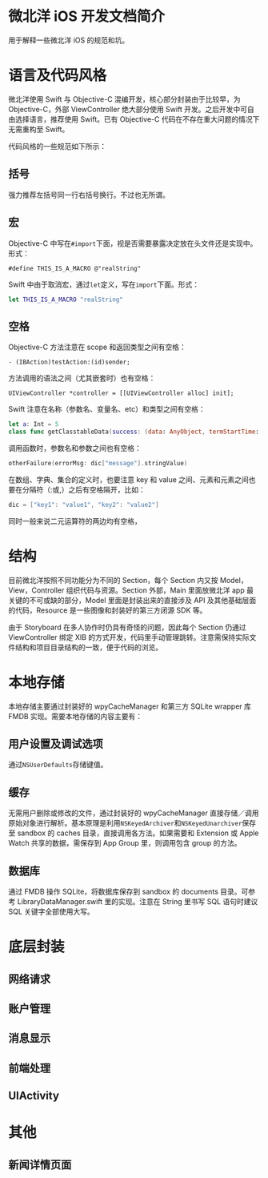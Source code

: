 # 微北洋 iOS 开发文档简介

用于解释一些微北洋 iOS 的规范和坑。

# 语言及代码风格

微北洋使用 Swift 与 Objective-C 混编开发，核心部分封装由于比较早，为 Objective-C，外部 ViewController 绝大部分使用 Swift 开发。之后开发中可自由选择语言，推荐使用 Swift。已有 Objective-C 代码在不存在重大问题的情况下无需重构至 Swift。

代码风格的一些规范如下所示：

## 括号

强力推荐左括号同一行右括号换行。不过也无所谓。

## 宏

Objective-C 中写在`#import`下面，视是否需要暴露决定放在头文件还是实现中。形式：

```objc
#define THIS_IS_A_MACRO @"realString"
```

Swift 中由于取消宏，通过`let`定义，写在`import`下面。形式：

```swift
let THIS_IS_A_MACRO "realString"
```

## 空格

Objective-C 方法注意在 scope 和返回类型之间有空格：

```objc
- (IBAction)testAction:(id)sender;
```

方法调用的语法之间（尤其嵌套时）也有空格：

```objc
UIViewController *controller = [[UIViewController alloc] init];
```

Swift 注意在名称（参数名、变量名、etc）和类型之间有空格：

```swift
let a: Int = 5
class func getClasstableData(success: (data: AnyObject, termStartTime: Int) -> (), notBinded: () -> (), otherFailure: (errorMsg: String) -> ())
```

调用函数时，参数名和参数之间也有空格：

```swift
otherFailure(errorMsg: dic["message"].stringValue)
```

在数组、字典、集合的定义时，也要注意 key 和 value 之间、元素和元素之间也要在分隔符（:或,）之后有空格隔开，比如：

```swift
dic = ["key1": "value1", "key2": "value2"]
```

同时一般来说二元运算符的两边均有空格，

# 结构

目前微北洋按照不同功能分为不同的 Section，每个 Section 内又按 Model，View，Controller 组织代码与资源。Section 外部，Main 里面放微北洋 app 最关键的不可或缺的部分，Model 里面是封装出来的直接涉及 API 及其他基础层面的代码，Resource 是一些图像和封装好的第三方闭源 SDK 等。

由于 Storyboard 在多人协作时仍具有奇怪的问题，因此每个 Section 仍通过 ViewController 绑定 XIB 的方式开发，代码里手动管理跳转。注意需保持实际文件结构和项目目录结构的一致，便于代码的浏览。

# 本地存储

本地存储主要通过封装好的 wpyCacheManager 和第三方 SQLite wrapper 库 FMDB 实现。需要本地存储的内容主要有：

## 用户设置及调试选项

通过`NSUserDefaults`存储键值。

## 缓存

无需用户删除或修改的文件，通过封装好的 wpyCacheManager 直接存储／调用原始对象进行解析。基本原理是利用`NSKeyedArchiver`和`NSKeyedUnarchiver`保存至 sandbox 的 caches 目录，直接调用各方法。如果需要和 Extension 或 Apple Watch 共享的数据，需保存到 App Group 里，则调用包含 group 的方法。

## 数据库

通过 FMDB 操作 SQLite，将数据库保存到 sandbox 的 documents 目录。可参考 LibraryDataManager.swift 里的实现。注意在 String 里书写 SQL 语句时建议 SQL 关键字全部使用大写。

# 底层封装

## 网络请求

## 账户管理

## 消息显示

## 前端处理

## UIActivity

# 其他

## 新闻详情页面


